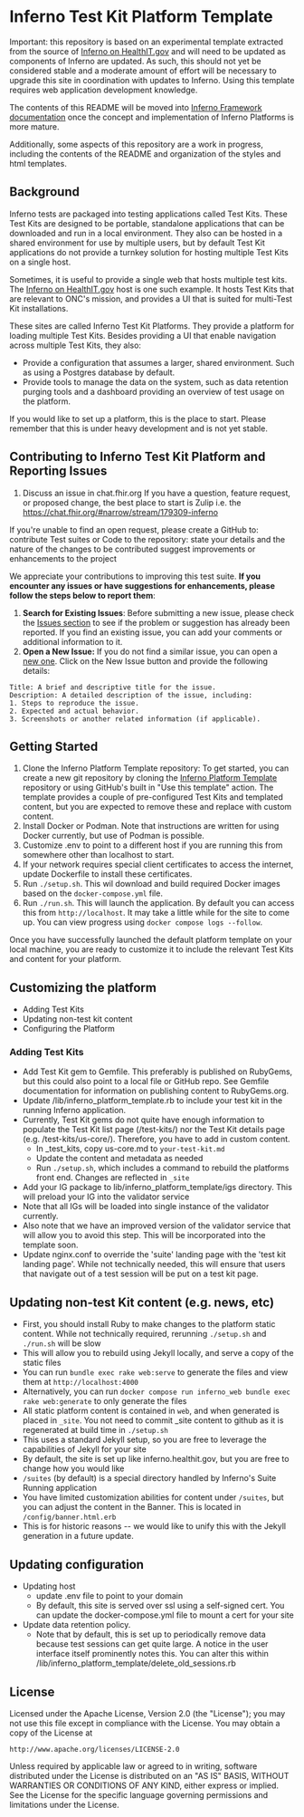 # Inferno Test Kit Platform Template

Important: this repository is based on an experimental template extracted from
the source of [Inferno on HealthIT.gov](https://inferno.healthit.gov) and will
need to be updated as components of Inferno are updated.  As such, this should
not yet be considered stable and a moderate amount of effort will be necessary
to upgrade this site in coordination with updates to Inferno.  Using this
template requires web application development knowledge.

The contents of this README will be moved into [Inferno Framework
documentation](https://inferno-framework.github.io) once the concept and
implementation of Inferno Platforms is more mature.

Additionally, some aspects of this repository are a work in progress, including
the contents of the README and organization of the styles and html templates.

## Background
Inferno tests are packaged into testing applications called Test Kits.  These
Test Kits are designed to be portable, standalone applications that can be
downloaded and run in a local environment.  They also can be hosted in a shared
environment for use by multiple users, but by default Test Kit applications do
not provide a turnkey solution for hosting multiple Test Kits on a single host.

Sometimes, it is useful to provide a single web that hosts multiple test kits.  The
[Inferno on HealthIT.gov](htps://inferno.healthit.gov) host is one such example.
It hosts Test Kits that are relevant to ONC's mission, and provides a UI that is
suited for multi-Test Kit installations.

These sites are called Inferno Test Kit Platforms.  They provide a platform for
loading multiple Test Kits.  Besides providing a UI that enable navigation
across multiple Test Kits, they also:

* Provide a configuration that assumes a larger, shared environment.  Such as
  using a Postgres database by default.
* Provide tools to manage the data on the system, such as data retention purging
  tools and a dashboard providing an overview of test usage on the platform.

If you would like to set up a platform, this is the place to start.  Please
remember that this is under heavy development and is not yet stable.

## Contributing to Inferno Test Kit Platform and Reporting Issues

1. Discuss an issue in chat.fhir.org
If you have a question, feature request, or proposed change, the best place to start is Zulip i.e. the https://chat.fhir.org/#narrow/stream/179309-inferno

If you're unable to find an open request, please create a GitHub to:
contribute Test suites or Code to the repository: state your details and the nature of the changes to be contributed
suggest improvements or enhancements to the project

We appreciate your contributions to improving this test suite. **If you encounter any issues or have suggestions for enhancements, please follow the steps below to report them**:

1. **Search for Existing Issues**:
Before submitting a new issue, please check the [Issues section](https://github.com/hl7au/au-fhir-inferno/issues) to see if the problem or suggestion has already been reported. If you find an existing issue, you can add your comments or additional information to it.
2. **Open a New Issue:**
If you do not find a similar issue, you can open a [new one](https://github.com/hl7au/au-fhir-inferno/issues/new). Click on the New Issue button and provide the following details:
```
Title: A brief and descriptive title for the issue.
Description: A detailed description of the issue, including:
1. Steps to reproduce the issue.
2. Expected and actual behavior.
3. Screenshots or another related information (if applicable).
```

## Getting Started

1. Clone the Inferno Platform Template repository: To get started, you can
create a new git repository by cloning the [Inferno Platform
Template](https://github.com/inferno-framework/inferno-platform-template)
repository or using GitHub's built in "Use this template" action.  The template
provides a couple of pre-configured Test Kits and templated content, but you are
expected to remove these and replace with custom content.
1. Install Docker or Podman.  Note that instructions are written for using
Docker currently, but use of Podman is possible.
1. Customize .env to point to a different host if you are running this from
somewhere other than localhost to start.
1. If your network requires special client certificates to access the internet,
update Dockerfile to install these certificates.
1. Run `./setup.sh`.  This wil download and build required Docker images based
on the `docker-compose.yml` file.
1. Run `./run.sh`.  This will launch the
application.  By default you can access this from `http://localhost`.  It may take
a little while for the site to come up.  You can view progress using `docker compose logs --follow`.

Once you have successfully launched the default platform template on your local machine, you are ready to
customize it to include the relevant Test Kits and content for your platform.

## Customizing the platform
* Adding Test Kits
* Updating non-test kit content
* Configuring the Platform

### Adding Test Kits
* Add Test Kit gem to Gemfile.  This preferably is published on RubyGems, but
  this could also point to a local file or GitHub repo.  See Gemfile
  documentation for information on publishing content to RubyGems.org.
* Update /lib/inferno_platform_template.rb to include your test kit in the running Inferno application.
* Currently, Test Kit gems do not quite have enough information to populate the
  Test Kit list page (/test-kits/) nor the Test Kit details page (e.g. /test-kits/us-core/).  Therefore, you have to add in custom content.
  * In _test_kits, copy us-core.md to `your-test-kit.md`
  * Update the content and metadata as needed
  * Run `./setup.sh`, which includes a command to rebuild the platforms front end.  Changes are reflected in `_site`
* Add your IG package to lib/inferno_platform_template/igs directory.  This will preload your IG into the validator service
* Note that all IGs will be loaded into single instance of the validator currently.
* Also note that we have an improved version of the validator service that will allow you to avoid this step. This will be incorporated into the template soon.
* Update nginx.conf to override the 'suite' landing page with the 'test kit landing page'.  While not technically needed, this will ensure
  that users that navigate out of a test session will be put on a test kit page.

## Updating non-test Kit content (e.g. news, etc)
* First, you should install Ruby to make changes to the platform static content. While not technically required,
  rerunning `./setup.sh` and `./run.sh` will be slow
* This will allow you to rebuild using Jekyll locally, and serve a copy of the static files
* You can run `bundle exec rake web:serve` to generate the files and view them at `http://localhost:4000`
* Alternatively, you can run `docker compose run inferno_web bundle exec rake web:generate` to only generate the files
* All static platform content is contained in `web`, and when generated is placed in `_site`. You
  not need to commit _site content to github as it is regenerated at build time in `./setup.sh`
* This uses a standard Jekyll setup, so you are free to leverage the capabilities of Jekyll for your site
* By default, the site is set up like inferno.healthit.gov, but you are free to change how you would like
* `/suites` (by default) is a special directory handled by Inferno's Suite Running application
* You have limited customization abilities for content under `/suites`, but you can adjust the content in the Banner. This is located in `/config/banner.html.erb`
* This is for historic reasons -- we would like to unify this with the Jekyll generation in a future update.

## Updating configuration
* Updating host
   * update .env file to point to your domain
   * By default, this site is served over ssl using a self-signed cert.  You can update the docker-compose.yml
     file to mount a cert for your site
* Update data retention policy.
   * Note that by default, this is set up to periodically remove data because test sessions can get quite large.
     A notice in the user interface itself prominently notes this.  You can alter this within /lib/inferno_platform_template/delete_old_sessions.rb


## License

Licensed under the Apache License, Version 2.0 (the "License"); you may not use
this file except in compliance with the License. You may obtain a copy of the
License at
```
http://www.apache.org/licenses/LICENSE-2.0
```
Unless required by applicable law or agreed to in writing, software distributed
under the License is distributed on an "AS IS" BASIS, WITHOUT WARRANTIES OR
CONDITIONS OF ANY KIND, either express or implied. See the License for the
specific language governing permissions and limitations under the License.